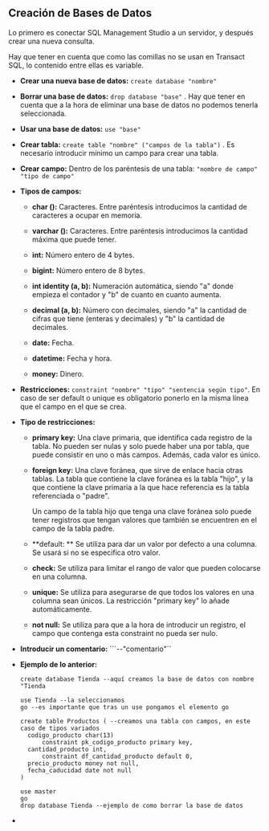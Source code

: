## Creación de Bases de Datos

Lo primero es conectar SQL Management Studio a un servidor, y después crear una nueva consulta.

 Hay que tener en cuenta que como las comillas no se usan en Transact SQL, lo contenido entre ellas es variable. 

* **Crear una nueva base de datos:** `create database "nombre"`

* **Borrar una base de datos:** `drop database "base"` . Hay que tener en cuenta que a la hora de eliminar una base de datos no podemos tenerla seleccionada.

* **Usar una base de datos:** `use "base"`

* **Crear tabla:** `create table "nombre" ("campos de la tabla")` . Es necesario introducir mínimo un campo para crear una tabla.

* **Crear campo:** Dentro de los paréntesis de una tabla: `"nombre de campo" "tipo de campo"`

* **Tipos de campos:** 

  * **char ():** Caracteres. Entre paréntesis introducimos la cantidad de caracteres a ocupar en memoria.

  * **varchar ():** Caracteres. Entre paréntesis introducimos la cantidad máxima que puede tener.

  * **int:** Número entero de 4 bytes.

  * **bigint:** Número entero de 8 bytes.

  * **int identity (a, b):** Numeración automática, siendo "a" donde empieza el contador y "b" de cuanto en cuanto aumenta.

  * **decimal (a, b):** Número con decimales, siendo "a" la cantidad de cifras que tiene (enteras y decimales) y "b" la cantidad de decimales.

  * **date:** Fecha.

  * **datetime:** Fecha y hora.

  * **money:** Dinero.

* **Restricciones:** `constraint "nombre" "tipo" "sentencia según tipo"`. En caso de ser default o unique es obligatorio ponerlo en la misma línea que el campo en el que se crea.

* **Tipo de restricciones:** 

  * **primary key:** Una clave primaria, que identifica cada registro de la tabla. No pueden ser nulas y solo puede haber una por tabla, que puede consistir en uno o más campos. Además, cada valor es único.

  * **foreign key:** Una clave foránea, que sirve de enlace hacia otras tablas. La tabla que contiene la clave foránea es la tabla "hijo", y la que contiene la clave primaria a la que hace referencia es la tabla referenciada o "padre". 

    Un campo de la tabla hijo que tenga una clave foránea solo puede tener registros que tengan valores que también se encuentren en el campo de la tabla padre.

  * **default: ** Se utiliza para dar un valor por defecto a una columna. Se usará si no se especifica otro valor.

  * **check:** Se utiliza para limitar el rango de valor que pueden colocarse en una columna.

  * **unique:** Se utiliza para asegurarse de que todos los valores en una columna sean únicos. La restricción "primary key" lo añade automáticamente.

  * **not null:** Se utiliza para que a la hora de introducir un registro, el campo que contenga esta constraint no pueda ser nulo.

* **Introducir un comentario:** ```--"comentario"``

* **Ejemplo de lo anterior:**

  ```Transact SQL
  create database Tienda --aquí creamos la base de datos con nombre "Tienda

  use Tienda --la seleccionamos
  go --es importante que tras un use pongamos el elemento go

  create table Productos ( --creamos una tabla con campos, en este caso de tipos variados
  	codigo_producto char(13)
  		constraint pk_codigo_producto primary key,
  	cantidad_producto int,
  		constraint df_cantidad_producto default 0,
  	precio_producto money not null,
  	fecha_caducidad date not null	
  )

  use master 
  go
  drop database Tienda --ejemplo de como borrar la base de datos
  ```

* ​
